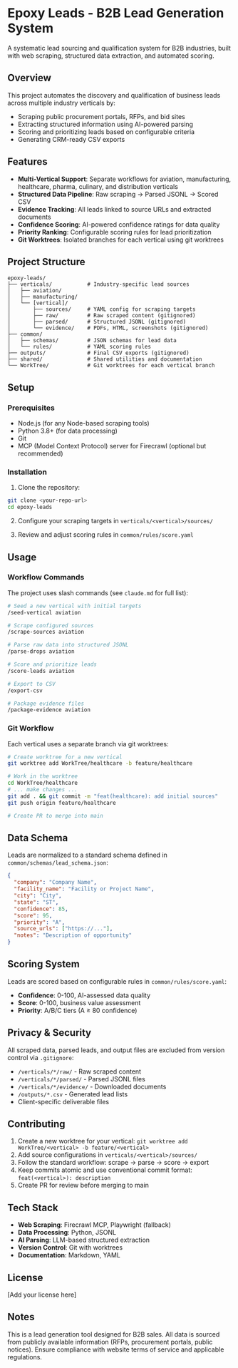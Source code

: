 # Epoxy Leads - B2B Lead Generation System

A systematic lead sourcing and qualification system for B2B industries, built with web scraping, structured data extraction, and automated scoring.

## Overview

This project automates the discovery and qualification of business leads across multiple industry verticals by:
- Scraping public procurement portals, RFPs, and bid sites
- Extracting structured information using AI-powered parsing
- Scoring and prioritizing leads based on configurable criteria
- Generating CRM-ready CSV exports

## Features

- **Multi-Vertical Support**: Separate workflows for aviation, manufacturing, healthcare, pharma, culinary, and distribution verticals
- **Structured Data Pipeline**: Raw scraping → Parsed JSONL → Scored CSV
- **Evidence Tracking**: All leads linked to source URLs and extracted documents
- **Confidence Scoring**: AI-powered confidence ratings for data quality
- **Priority Ranking**: Configurable scoring rules for lead prioritization
- **Git Worktrees**: Isolated branches for each vertical using git worktrees

## Project Structure

```
epoxy-leads/
├── verticals/           # Industry-specific lead sources
│   ├── aviation/
│   ├── manufacturing/
│   └── [vertical]/
│       ├── sources/     # YAML config for scraping targets
│       ├── raw/         # Raw scraped content (gitignored)
│       ├── parsed/      # Structured JSONL (gitignored)
│       └── evidence/    # PDFs, HTML, screenshots (gitignored)
├── common/
│   ├── schemas/         # JSON schemas for lead data
│   └── rules/           # YAML scoring rules
├── outputs/             # Final CSV exports (gitignored)
├── shared/              # Shared utilities and documentation
└── WorkTree/            # Git worktrees for each vertical branch
```

## Setup

### Prerequisites

- Node.js (for any Node-based scraping tools)
- Python 3.8+ (for data processing)
- Git
- MCP (Model Context Protocol) server for Firecrawl (optional but recommended)

### Installation

1. Clone the repository:
```bash
git clone <your-repo-url>
cd epoxy-leads
```

2. Configure your scraping targets in `verticals/<vertical>/sources/`

3. Review and adjust scoring rules in `common/rules/score.yaml`

## Usage

### Workflow Commands

The project uses slash commands (see `claude.md` for full list):

```bash
# Seed a new vertical with initial targets
/seed-vertical aviation

# Scrape configured sources
/scrape-sources aviation

# Parse raw data into structured JSONL
/parse-drops aviation

# Score and prioritize leads
/score-leads aviation

# Export to CSV
/export-csv

# Package evidence files
/package-evidence aviation
```

### Git Workflow

Each vertical uses a separate branch via git worktrees:

```bash
# Create worktree for a new vertical
git worktree add WorkTree/healthcare -b feature/healthcare

# Work in the worktree
cd WorkTree/healthcare
# ... make changes ...
git add . && git commit -m "feat(healthcare): add initial sources"
git push origin feature/healthcare

# Create PR to merge into main
```

## Data Schema

Leads are normalized to a standard schema defined in `common/schemas/lead_schema.json`:

```json
{
  "company": "Company Name",
  "facility_name": "Facility or Project Name",
  "city": "City",
  "state": "ST",
  "confidence": 85,
  "score": 95,
  "priority": "A",
  "source_urls": ["https://..."],
  "notes": "Description of opportunity"
}
```

## Scoring System

Leads are scored based on configurable rules in `common/rules/score.yaml`:

- **Confidence**: 0-100, AI-assessed data quality
- **Score**: 0-100, business value assessment
- **Priority**: A/B/C tiers (A ≥ 80 confidence)

## Privacy & Security

All scraped data, parsed leads, and output files are excluded from version control via `.gitignore`:

- `/verticals/*/raw/` - Raw scraped content
- `/verticals/*/parsed/` - Parsed JSONL files
- `/verticals/*/evidence/` - Downloaded documents
- `/outputs/*.csv` - Generated lead lists
- Client-specific deliverable files

## Contributing

1. Create a new worktree for your vertical: `git worktree add WorkTree/<vertical> -b feature/<vertical>`
2. Add source configurations in `verticals/<vertical>/sources/`
3. Follow the standard workflow: scrape → parse → score → export
4. Keep commits atomic and use conventional commit format: `feat(<vertical>): description`
5. Create PR for review before merging to main

## Tech Stack

- **Web Scraping**: Firecrawl MCP, Playwright (fallback)
- **Data Processing**: Python, JSONL
- **AI Parsing**: LLM-based structured extraction
- **Version Control**: Git with worktrees
- **Documentation**: Markdown, YAML

## License

[Add your license here]

## Notes

This is a lead generation tool designed for B2B sales. All data is sourced from publicly available information (RFPs, procurement portals, public notices). Ensure compliance with website terms of service and applicable regulations.
